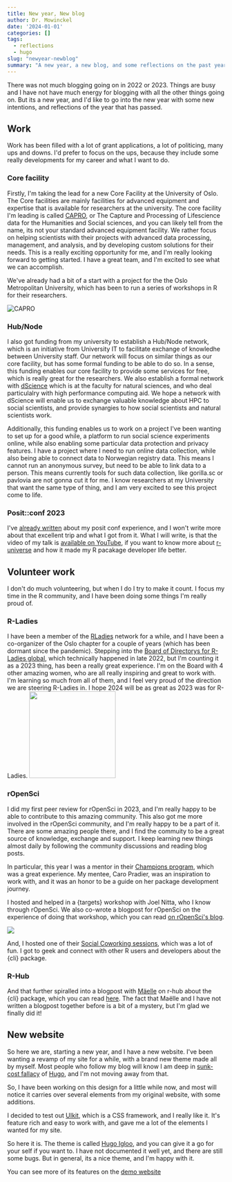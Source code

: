 ```yaml
---
title: New year, New blog
author: Dr. Mowinckel
date: '2024-01-01'
categories: []
tags:
  - reflections
  - hugo
slug: "newyear-newblog"
summary: "A new year, a new blog, and some reflections on the past year"
---
```


There was not much blogging going on in 2022 or 2023. 
Things are busy and I have not have much energy for blogging with all the other things going on. 
But its a new year, and I'd like to go into the new year with some new intentions, and reflections of the year that has passed.

## Work
Work has been filled with a lot of grant applications, a lot of politicing, many ups and downs. 
I'd prefer to focus on the ups, because they include some really developments for my career and what I want to do.

### Core facility
Firstly, I'm taking the lead for a new Core Facility at the University of Oslo.
The Core facilities are mainly facilities for advanced equipment and expertise that is available for researchers at the university.
The core facility I'm leading is called [CAPRO](https://www.capro.dev/), or The Capture and Processing of Lifescience data for the Humanities and Social sciences, and you can likely tell from the name, its not your standard advanced equipment facility.
We rather focus on helping scientists with their projects with advanced data processing, management, and analysis, and by developing custom solutions for their needs.
This is a really exciting opportunity for me, and I'm really looking forward to getting started.
I have a great team, and I'm excited to see what we can accomplish.

We've already had a bit of a start with a project for the the Oslo Metropolitan University, which has been to run a series of workshops in R for their researchers.

![CAPRO](https://www.capro.dev/images/capro_logo_light.png)

### Hub/Node
I also got funding from my university to establish a Hub/Node network, which is an initiative from University IT to facilitate exchange of knowledhe between University staff. 
Our network will focus on similar things as our core facility, but has some formal funding to be able to do so. 
In a sense, this funding enables our core facility to provide some services for free, which is really great for the researchers.
We also establish a formal network with [dScience](https://www.uio.no/dscience/english/) which is at the faculty for natural sciences, and who deal particulalry with high performance computing aid. 
We hope a network with dScience will enable us to exchange valuable knowledge about HPC to social scientists, and provide synargies to how social scientists and natural scientists work.

Additionally, this funding enables us to work on a project I've been wanting to set up for a good while, a platform to run social science experiments online, while also enabling some particular data protection and privacy features.
I have a project where I need to run online data collection, while also being able to connect data to Norwegian registry data. This means I cannot run an anonymous survey, but need to be able to link data to a person.
This means currently tools for such data collection, like gorilla.sc or pavlovia are not gonna cut it for me. 
I know researchers at my University that want the same type of thing, and I am very excited to see this project come to life.

### Posit::conf 2023

I've [already written](/blog/2023/positconf-2023/) about my posit conf experience, and I won't write more about that excellent trip and what I got from it.
What I will write, is that the video of my talk is [available on YouTube](https://www.youtube.com/watch?v=XDiyAvpo2uk&list=PL9HYL-VRX0oRFZslRGHwHuwea7SvAATHp&index=73), if you want to know more about [r-universe](https://r-universe.dev/search/) and how it made my R pacakage developer life better.

## Volunteer work

I don't do much volunteering, but when I do I try to make it count.
I focus my time in the R community, and I have been doing some things I'm really proud of. 

### R-Ladies

I have been a member of the [RLadies](https://rladies.org/) network for a while, and I have been a co-organizer of the Oslo chapter for a couple of years (which has been dormant since the pandemic).
Stepping into the [Board of Directorys for R-Ladies global](https://rladies.org/news/2022-11-18-global-leadership-team-transition/), which technically happened in late 2022, but I'm counting it as a 2023 thing, has been a really great experience. 
I'm on the Board with 4 other amazing women, who are all really inspiring and great to work with.
I'm learning so much from all of them, and I feel very proud of the direction we are steering R-Ladies in. 
I hope 2024 will be as great as 2023 was for R-Ladies.
<img src="https://rladies.org/images/logo.png" width="200px">


### rOpenSci

I did my first peer review for rOpenSci in 2023, and I'm really happy to be able to contribute to this amazing community.
This also got me more involved in the rOpenSci community, and I'm really happy to be a part of it.
There are some amazing people there, and I find the commuity to be a great source of knowledge, exchange and support. 
I keep learning new things almost daily by following the community discussions and reading blog posts.

In particular, this year I was a mentor in their [Champions program](https://ropensci.org/blog/2023/05/05/ropensci-champions-program-teams-meet-carolina-pradier-and-athanasia-monika-mowinckel/), which was a great experience. 
My mentee, Caro Pradier, was an inspiration to work with, and it was an honor to be a guide on her package development journey.

I hosted and helped in a {targets} workshop with Joel Nitta, who I know through rOpenSci.
We also co-wrote a blogpost for rOpenSci on the experience of doing that workshop, which you can read [on rOpenSci's blog](https://ropensci.org/blog/2023/07/20/teaching-targets-with-penguins/).

![](https://encrypted-tbn0.gstatic.com/images?q=tbn:ANd9GcR12dh6m3EjuL5Z9a5TL3PHvFij_lNR-Xxhbbs6ZnmE2A&s)

And, I hosted one of their [Social Coworking sessions](https://ropensci.org/events/coworking-2023-10/), which was a lot of fun.
I got to geek and connect with other R users and developers about the {cli} package.


### R-Hub
And that further spiralled into a blogpost with [Mäelle](https://masalmon.eu/) on r-hub about the {cli} package, which you can read [here](https://blog.r-hub.io/2023/11/30/cliff-notes-about-cli/). 
The fact that Maëlle and I have not written a blogpost together before is a bit of a mystery, but I'm glad we finally did it!


## New website

So here we are, starting a new year, and I have a new website.
I've been wanting a revamp of my site for a while, with a brand new theme made all by myself.
Most people who follow my blog will know I am deep in [sunk-cost fallacy](https://thedecisionlab.com/biases/the-sunk-cost-fallacy) of [Hugo](https://gohugo.io/), and I'm not moving away from that. 

So, I have been working on this design for a little while now, and most will notice it carries over several elements from my original website, with some additions.

I decided to test out [UIkit](https://getuikit.com/), which is a CSS framework, and I really like it. 
It's feature rich and easy to work with, and gave me a lot of the elements I wanted for my site.

So here it is. 
The theme is called [Hugo Igloo](https://github.com/drmowinckels/hugo-igloo), and you can give it a go for your self if you want to.
I have not documented it well yet, and there are still some bugs. 
But in general, its a nice theme, and I'm happy with it.

You can see more of its features on the [demo website](https://drmowinckels.io/hugo-igloo/)

